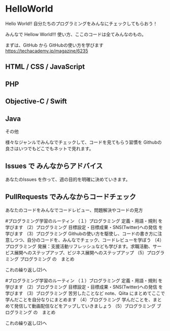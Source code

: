 # HelloWorld
Hello World!! 自分たちのプログラミングをみんなにチェックしてもらおう！

みんなで Hellow World!!!
使い方、ここのコードは全てみんなのもの。

まずは、GitHub から GitHubの使い方を学びます
https://techacademy.jp/magazine/6235

## HTML / CSS / JavaScript

## PHP

## Objective-C / Swift

## Java

その他

様々なジャンルでみんなでチェックして、コードを見てもらう習慣を Githubの良さはいつでもどこでもネットで見れます。

## Issues で みんなからアドバイス
あなたのIssues を作って、週の目的を明確に決めていきます。

## PullRequests でみんなからコードチェック
あなたのコードをみんなでコードレビュー、問題解決やコードの見方

#プログラミング学習のルーティン
（１）プログラミング 定義・用語・規則 を学びます
（2）プログラミング 目標設定・目標成果・SNS(Twitter)への発信 を学びます
（3）プログラミング Githubの使い方を駆使し、コードの書き方に注意しつつ、自分のコードを、みんなでチェック、コードレビューを学ぼう
（4）プログラミング 発展：支援活動リフレッシュなども学びます。求職活動、サービス展開へのステップアップ、ビジネス展開へのステップアップ
（5）プログラミング プログラミング の　まとめ

これの繰り返し(2)へ

#ブログラミング学習のルーティン
（１）ブログラミング 定義・用語・規則 を学びます
（2）ブログラミング 目標設定・目標成果・SNS(Twitter)への発信 を学びます
（3）ブログラミング 苦労したことなど note、Qiita にまとめてここで学んだことを自分なりにまとめます
（4）ブログラミング 学んだことを、まとめて発信して動画配信などをアップしていきましょう
（5）ブログラミング ブログラミング の　まとめ

これの繰り返し(2)へ

